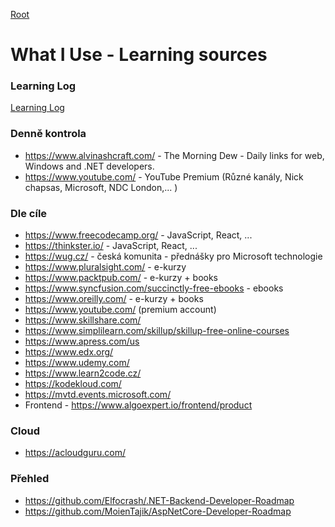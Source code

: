 [Root](../README.md)

# What I Use - Learning sources

### Learning Log
[Learning Log](LearningLog.md)


### Denně kontrola
- https://www.alvinashcraft.com/ - The Morning Dew - Daily links for web, Windows and .NET developers.
- https://www.youtube.com/ - YouTube Premium (Různé kanály, Nick chapsas, Microsoft, NDC London,... )


### Dle cíle 
- https://www.freecodecamp.org/ - JavaScript, React, ...
- https://thinkster.io/ - JavaScript, React, ...
- https://wug.cz/ - česká komunita - přednášky pro Microsoft technologie
- https://www.pluralsight.com/ - e-kurzy
- https://www.packtpub.com/ - e-kurzy + books
- https://www.syncfusion.com/succinctly-free-ebooks - ebooks
- https://www.oreilly.com/ - e-kurzy + books
- https://www.youtube.com/  (premium account)
- https://www.skillshare.com/
- https://www.simplilearn.com/skillup/skillup-free-online-courses
- https://www.apress.com/us
- https://www.edx.org/
- https://www.udemy.com/
- https://www.learn2code.cz/
- https://kodekloud.com/
- https://mvtd.events.microsoft.com/
- Frontend - https://www.algoexpert.io/frontend/product

### Cloud
- https://acloudguru.com/


### Přehled
- https://github.com/Elfocrash/.NET-Backend-Developer-Roadmap
- https://github.com/MoienTajik/AspNetCore-Developer-Roadmap

